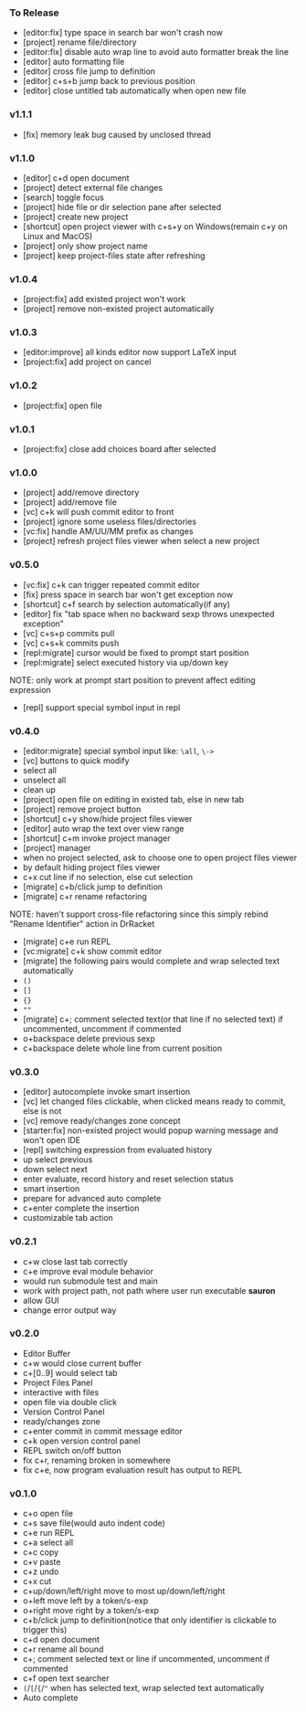 ### To Release

* [editor:fix] type space in search bar won't crash now
* [project] rename file/directory
* [editor:fix] disable auto wrap line to avoid auto formatter break the line
* [editor] auto formatting file
* [editor] cross file jump to definition
* [editor] c+s+b jump back to previous position
* [editor] close untitled tab automatically when open new file

### v1.1.1

* [fix] memory leak bug caused by unclosed thread

### v1.1.0

* [editor] c+d open document
* [project] detect external file changes
* [search] toggle focus
* [project] hide file or dir selection pane after selected
* [project] create new project
* [shortcut] open project viewer with c+s+y on Windows(remain c+y on Linux and MacOS)
* [project] only show project name
* [project] keep project-files state after refreshing

### v1.0.4

* [project:fix] add existed project won't work
* [project] remove non-existed project automatically

### v1.0.3

* [editor:improve] all kinds editor now support LaTeX input
* [project:fix] add project on cancel

### v1.0.2

* [project:fix] open file

### v1.0.1

* [project:fix] close add choices board after selected

### v1.0.0

* [project] add/remove directory
* [project] add/remove file
* [vc] c+k will push commit editor to front
* [project] ignore some useless files/directories
* [vc:fix] handle AM/UU/MM prefix as changes
* [project] refresh project files viewer when select a new project

### v0.5.0

* [vc:fix] c+k can trigger repeated commit editor
* [fix] press space in search bar won't get exception now
* [shortcut] c+f search by selection automatically(if any)
* [editor] fix "tab space when no backward sexp throws unexpected exception"
* [vc] c+s+p commits pull
* [vc] c+s+k commits push
* [repl:migrate] cursor would be fixed to prompt start position
* [repl:migrate] select executed history via up/down key

NOTE: only work at prompt start position to prevent affect editing expression

* [repl] support special symbol input in repl

### v0.4.0

* [editor:migrate] special symbol input like: `\all`, `\->`
* [vc] buttons to quick modify
* select all
* unselect all
* clean up
* [project] open file on editing in existed tab, else in new tab
* [project] remove project button
* [shortcut] c+y show/hide project files viewer
* [editor] auto wrap the text over view range
* [shortcut] c+m invoke project manager
* [project] manager
* when no project selected, ask to choose one to open project files viewer
* by default hiding project files viewer
* c+x cut line if no selection, else cut selection
* [migrate] c+b/click jump to definition
* [migrate] c+r rename refactoring

NOTE: haven't support cross-file refactoring since this simply rebind "Rename Identifier" action in DrRacket

* [migrate] c+e run REPL
* [vc:migrate] c+k show commit editor
* [migrate] the following pairs would complete and wrap selected text automatically
* `()`
* `[]`
* `{}`
* `""`
* [migrate] c+; comment selected text(or that line if no selected text) if uncommented, uncomment if commented
* o+backspace delete previous sexp
* c+backspace delete whole line from current position

### v0.3.0

* [editor] autocomplete invoke smart insertion
* [vc] let changed files clickable, when clicked means ready to commit, else is not
* [vc] remove ready/changes zone concept
* [starter:fix] non-existed project would popup warning message and won't open IDE
* [repl] switching expression from evaluated history
* up select previous
* down select next
* enter evaluate, record history and reset selection status
* smart insertion
* prepare for advanced auto complete
* c+enter complete the insertion
* customizable tab action

### v0.2.1

* c+w close last tab correctly
* c+e improve eval module behavior
* would run submodule test and main
* work with project path, not path where user run executable **sauron**
* allow GUI
* change error output way

### v0.2.0

* Editor Buffer
* c+w would close current buffer
* c+[0..9] would select tab
* Project Files Panel
* interactive with files
* open file via double click
* Version Control Panel
* ready/changes zone
* c+enter commit in commit message editor
* c+k open version control panel
* REPL switch on/off button
* fix c+r, renaming broken in somewhere
* fix c+e, now program evaluation result has output to REPL

### v0.1.0

* c+o open file
* c+s save file(would auto indent code)
* c+e run REPL
* c+a select all
* c+c copy
* c+v paste
* c+z undo
* c+x cut
* c+up/down/left/right move to most up/down/left/right
* o+left move left by a token/s-exp
* o+right move right by a token/s-exp
* c+b/click jump to definition(notice that only identifier is clickable to trigger this)
* c+d open document
* c+r rename all bound
* c+; comment selected text or line if uncommented, uncomment if commented
* c+f open text searcher
* `(`/`[`/`{`/`"` when has selected text, wrap selected text automatically
* Auto complete
